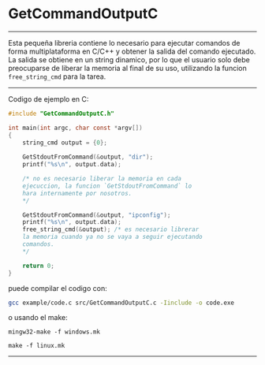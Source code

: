 # GetCommandOutputC

----

Esta pequeña libreria contiene lo necesario para ejecutar comandos de forma multiplataforma en C/C++ y obtener la salida del comando ejecutado. 
La salida se obtiene en un string dinamico, por lo que el usuario solo debe preocuparse de liberar la memoria al final de su uso, utilizando la funcion `free_string_cmd` para la tarea.

----

Codigo de ejemplo en C:

```c
#include "GetCommandOutputC.h"

int main(int argc, char const *argv[])
{   
    string_cmd output = {0};
    
    GetStdoutFromCommand(&output, "dir");
    printf("%s\n", output.data);

    /* no es necesario liberar la memoria en cada 
    ejecuccion, la funcion `GetStdoutFromCommand` lo 
    hara internamente por nosotros.
    */

    GetStdoutFromCommand(&output, "ipconfig");
    printf("%s\n", output.data);
    free_string_cmd(&output); /* es necesario librerar 
    la memoria cuando ya no se vaya a seguir ejecutando 
    comandos.
    */

    return 0;
}
```

puede compilar el codigo con:
```bash
gcc example/code.c src/GetCommandOutputC.c -Iinclude -o code.exe
```

o usando el make:
```
mingw32-make -f windows.mk
```
```
make -f linux.mk
```

----